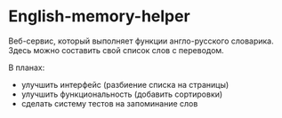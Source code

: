 English-memory-helper
===

Веб-сервис, который выполняет функции англо-русского словарика.
Здесь можно составить свой список слов с переводом.

В планах:
- улучшить интерфейс (разбиение списка на страницы)
- улучшить функциональность (добавить сортировки)
- сделать систему тестов на запоминание слов



